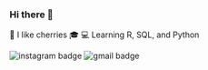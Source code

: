 ### Hi there 👋

:cherries: I like cherries
:mortar_board: 
:computer: Learning R, SQL, and Python

![instagram badge](https://img.shields.io/badge/-instagram-dd2a7b?style=flat-squre&logo=instagram&logoColor=white&link=https://www.instagram.com/ne_cho1) ![gmail badge](https://img.shields.io/badge/Gmail-b23121?style=flat-square&logo=Gmail&logoColor=white&link=mailto:naeun1218@gmail.com)
	
<!--
**ne-choi/ne-choi** is a ✨ _special_ ✨ repository because its `README.md` (this file) appears on your GitHub profile.

Here are some ideas to get you started:

- 🔭 I’m currently working on ...
- 🌱 I’m currently learning ...
- 👯 I’m looking to collaborate on ...
- 🤔 I’m looking for help with ...
- 💬 Ask me about ...
- 📫 How to reach me: ...
- 😄 Pronouns: ...
- ⚡ Fun fact: ...
-->
